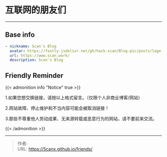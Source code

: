 # 互联网的朋友们


<!-- When you set data `friends.yml` in `yourProject/data/` directory, it will be automatically loaded here. -->

---

<!-- You can define additional content below for this page. -->

## Base info

```yaml
- nickname: Scan's Blog
  avatar: https://fastly.jsdelivr.net/gh/hack-scan/Blog-pic/posts/logo.png
  url: https://www.scan.work/
  description: Scan's Blog
```

## Friendly Reminder

{{< admonition info "Notice" true >}}

1.如果您想交换链接，请按以上格式留言。（仅限个人非商业博客/网站）

2.网站故障、停止维护和不当内容可能会被取消链接！


3.那些不尊重他人劳动成果、无来源转载或恶意行为的网站，请不要前来交流。

{{< /admonition >}}


---

> 作者: <no value>  
> URL: https://5canx.github.io/friends/  

